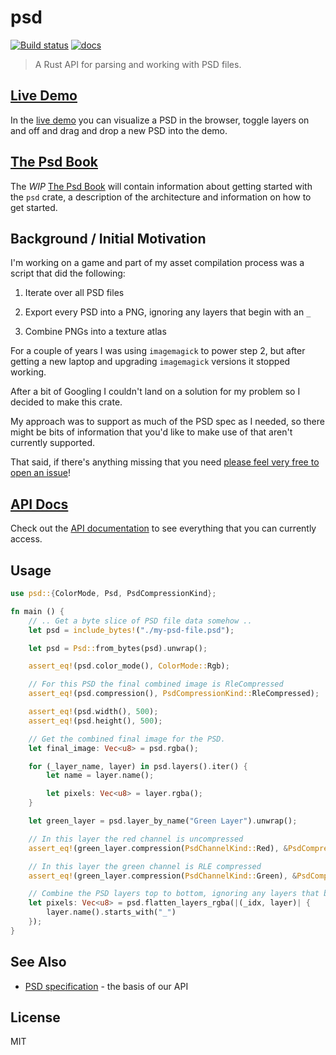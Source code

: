 psd
===

[![Build status](https://circleci.com/gh/chinedufn/percy.svg?style=shield&circle-token=:circle-token)](https://circleci.com/gh/chinedufn/percy) [![docs](https://docs.rs/psd/badge.svg)](https://docs.rs/psd)

> A Rust API for parsing and working with PSD files.

## [Live Demo](https://chinedufn.github.io/psd/drag-drop-demo/)

In the [live demo](https://chinedufn.github.io/psd/drag-drop-demo/) you can visualize a PSD in the browser,
toggle layers on and off and drag and drop a new PSD into the demo.

## [The Psd Book](https://chinedufn.github.io/psd)

The _WIP_ [The Psd Book](https://chinedufn.github.io/psd/book) will contain information about getting started with the `psd` crate,
a description of the architecture and information on how to get started.

## Background / Initial Motivation

I'm working on a game and part of my asset compilation process was a script that did the following:

1. Iterate over all PSD files

2. Export every PSD into a PNG, ignoring any layers that begin with an `_`

3. Combine PNGs into a texture atlas

For a couple of years I was using `imagemagick` to power step 2, but after getting a new laptop and upgrading `imagemagick` versions it stopped working.

After a bit of Googling I couldn't land on a solution for my problem so I decided to make this crate.

My approach was to support as much of the PSD spec as I needed, so there might be bits of information that you'd like to make use of that aren't currently supported.

That said, if there's anything missing that you need [please feel very free to open an issue](https://github.com/chinedufn/psd/issues)!

## [API Docs](https://chinedufn.github.io/psd/api)

Check out the [API documentation](https://chinedufn.github.io/psd/api) to see everything that you can currently access.

## Usage

```rust
use psd::{ColorMode, Psd, PsdCompressionKind};

fn main () {
    // .. Get a byte slice of PSD file data somehow ..
    let psd = include_bytes!("./my-psd-file.psd");

    let psd = Psd::from_bytes(psd).unwrap();

    assert_eq!(psd.color_mode(), ColorMode::Rgb);

    // For this PSD the final combined image is RleCompressed
    assert_eq!(psd.compression(), PsdCompressionKind::RleCompressed);

    assert_eq!(psd.width(), 500);
    assert_eq!(psd.height(), 500);

    // Get the combined final image for the PSD.
    let final_image: Vec<u8> = psd.rgba();

    for (_layer_name, layer) in psd.layers().iter() {
        let name = layer.name();

        let pixels: Vec<u8> = layer.rgba();
    }

    let green_layer = psd.layer_by_name("Green Layer").unwrap();

    // In this layer the red channel is uncompressed
    assert_eq!(green_layer.compression(PsdChannelKind::Red), &PsdCompressionKind::RawData);

    // In this layer the green channel is RLE compressed
    assert_eq!(green_layer.compression(PsdChannelKind::Green), &PsdCompressionKind::RleCompressed);

    // Combine the PSD layers top to bottom, ignoring any layers that begin with an `_`
    let pixels: Vec<u8> = psd.flatten_layers_rgba(|(_idx, layer)| {
        layer.name().starts_with("_")
    });
}
```

## See Also

- [PSD specification](https://www.adobe.com/devnet-apps/photoshop/fileformatashtml/) - the basis of our API

## License

MIT
